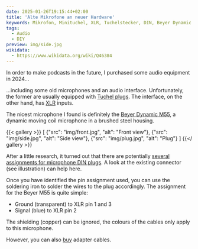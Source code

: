 ```yaml
---
date: 2025-01-26T19:15:44+02:00
title: 'Alte Mikrofone an neuer Hardware'
keywords: Mikrofon, Minituchel, XLR, Tuchelstecker, DIN, Beyer Dynamic M55
tags:
  - Audio
  - DIY
preview: img/side.jpg
wikidata:
  - https://www.wikidata.org/wiki/Q46384
---
```


In order to make podcasts in the future, I purchased some audio equipment in 2024...
<!--more-->

...including some old microphones and an audio interface. Unfortunately, the former are usually equipped with [Tuchel plugs](https://en.wikipedia.org/wiki/DIN_connector#Circular_connectors). The interface, on the other hand, has [XLR](https://en.wikipedia.org/wiki/XLR_connector) inputs.

The nicest microphone I found is definitely the [Beyer Dynamic M55](https://www.radiomuseum.org/r/beyerdynam_m55_hn.html), a dynamic moving coil microphone in a brushed steel housing.

{{< gallery >}}
[
  {"src": "img/front.jpg", "alt": "Front view"},
  {"src": "img/side.jpg", "alt": "Side view"},
  {"src": "img/plug.jpg", "alt": "Plug"}
]
{{</ gallery >}}

After a little research, it turned out that there are potentially [several](https://heinrich-specht.de/articles/mikrofonstecker-und-stiftbelegungen/) [assignments for microphone DIN plugs](http://www.elektron-bbs.de/elektronik/kabel/audio/din.htm). A look at the existing connector (see illustration) can help here.

Once you have identified the pin assignment used, you can use the soldering iron to solder the wires to the plug accordingly. The assignment for the Beyer M55 is quite simple:
* Ground (transparent) to XLR pin 1 and 3
* Signal (blue) to XLR pin 2

The shielding (copper) can be ignored, the colours of the cables only apply to this microphone.

However, you can also [buy](https://www.perakabel.de/din-stecker-3polig-auf-xlr-stecker-dap-lc-126-pin-1-an-2-masse-an-1-3.html) adapter cables.
